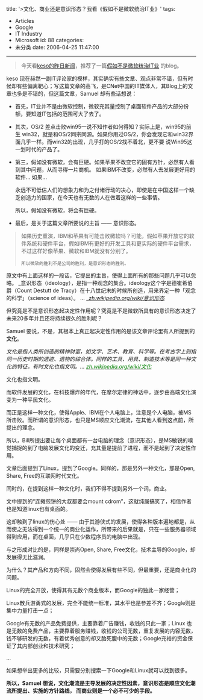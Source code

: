 title: '>文化、商业还是意识形态？我看《假如不是微软统治IT业》'
tags:
  - Articles
  - Google
  - IT Industry
  - Microsoft
id: 88
categories:
  - 未分类
date: 2006-04-25 11:47:00
---

>今天看[keso的昨日新闻](http://blog.donews.com/keso/archive/2006/04/25/844891.aspx)，推荐了一篇[假如不是微软统治IT业](http://atblog.org/blog/index.php/2006_04_23_174.html) 的blog。

keso 现在赫然一副IT评论家的模样，其实确实有些文章、观点非常不错，但有时候却有些偏离靶心；写这篇文章的高飞，是CNet中国的IT媒体人，其Blog上的文章也多是不错的，但这篇文章，Samuel 却有些话想说：

*   首先，IT业并不是由微软控制，微软充其量控制了桌面软件产品的大部分份额，要知道IT包括的范围可大了去了。

*   其次，OS/2 差点击败win95一说不知作者如何得知？实际上是，win95的前生 win32，就是和OS/2同宗同源。如果你用过OS/2，你会发现它和win32界面几乎一样。而win32的出现，几乎打的OS/2找不着北，更不要 说Win95这一划时代的产品了。

*   第三，假如没有微软，会有巨硬。如果苹果不改变它的固有方针，必然有人看到其中问题，从而寻得一片商机。
如果IBM不改变，必然有人去发展更好用的软件...
如果...

    永远不可低估人们的想象力和为之付诸行动的决心，即使是在中国这样一个缺乏创造力的国家，在今天也有无数的人在做着这样的一些事情。

    所以，假如没有微软，将会有巨硬。

*   最后，是关于这篇文章所要说的主旨 —— 意识形态。
> 如果历史重演，IBM和苹果有可能击败微软吗？可能，假如苹果开放它的软件系统和硬件平台，假如IBM有更好的开发工具和更实际的硬件平台需求，不过这样好像苹果、微软和IBM就没有分别了。
> 
>     所以微软的胜利不是公司的胜利，是意识形态的胜利。
原文中有上面这样的一段话，它提出的主旨，使得上面所有的那些问题几乎可以忽略。
_意识形态（ideology），是指一种观念的集合。ideology这个字是德崔希伯爵（Count Destutt de Tracy）在十八世纪末的时候所创造，用来界定一种「观念的科学」（science of ideas）。 ... _[_zh.wikipedia.org/wiki/意识形态_
](http://www.google.com/url?sa=X&#038;start=0&#038;oi=define&#038;q=http://zh.wikipedia.org/wiki/%E6%84%8F%E8%AD%98%E5%BD%A2%E6%85%8B)

但究竟是不是意识形态起决定性作用呢？究竟是不是微软所具有的意识形态决定了未来20多年并且还将持续很久的胜利呢？

Samuel 要说，不是，其根本上真正起决定性作用的是该文章评论里有人所提到的**文化**。

_文化是指人类所创造的精神财富，如文学、艺术、教育、科学等。在考古学上则指同一历史时期的遗迹、遗物的综合体。同样的工具、用具、制造技术等是同一种文化的特征。有时文化也指文明。... [<font color="#008000">zh.wikipedia.org/wiki/文化</font>](http://www.google.com/url?sa=X&#038;start=0&#038;oi=define&#038;q=http://zh.wikipedia.org/wiki/%E6%96%87%E5%8C%96)_

文化也指文明。

而软件发展的文化，在科技爆炸的年代，在摩尔定律的神话中，逐步由高端文化演变为一种平民文化。

而正是这样一种文化，使得Apple、IBM在个人电脑上，注意是个人电脑，被MS 所击败。而所谓的意识形态，也只是MS顺应文化潮流，在其他人看到这点前，所提出的理念。

所以，Bill所提出要让每个桌面都有一台电脑的理念（意识形态），是MS敏锐的嗅觉捕捉的到了电脑发展文化的变迁，充其量是提前了进程，而不是起到了决定性作用。

文章后面提到了Linux，提到了Google。同样的，那是另外一种文化，那是Open, Share, Free的互联网时代文化。

同时的，在提到这样一种文化时，我们不得不提到另外一个词，商业。

文中提到的“连摊煎饼的大叔都要会mount cdrom”，这就纯属搞笑了，相信作者也是知道linux也有桌面的。

这却触到了linux的伤心处 —— 由于其游侠式的发展，使得各种版本遍地都是，从而使之无法得到一个统一的商业化运作，所带来的后果就是，只在一些服务器领域得到应用，而在桌面，几乎只在少数程序员的电脑中出现。

与之形成对比的是，同样是崇尚Open,  Share,  Free文化，技术主导的Google，却发展得无比滋润。

为什么？其产品和方向不同，固然会使得发展有些不同，但最重要，还是商业化的问题。

Linux的完全开放，使得其有无数个商业版本，而Google的独此一家经营；

Linux散兵游勇式的发展，完全不能统一标准，其水平也是参差不齐；Google则是集中力量打击一点；

Google有无数的产品免费提供，主要靠着广告赚钱，收钱的只此一家；Linux 也是无数的免费产品，主要靠着服务赚钱，收钱的公司无数，重复发展的内容无数，钱不够研发的无数，有着优秀创意的却又胎死腹中的无数；Google充裕的资金保证了其内部创业和技术研究；

...

如果想举出更多的比较，只需要分别搜索一下Google和Linux就可以找到很多。

**所以，Samuel 想说，文化潮流是主导发展的决定性因素，意识形态是顺应文化潮流所提出、实施的方针路线， 而商业则是一个必不可少的手段。**